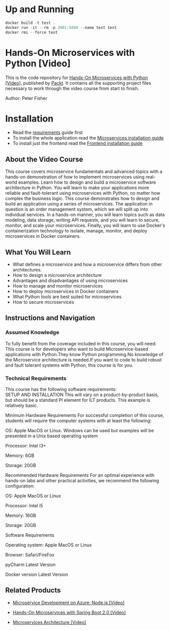 # Up and Running

```ps1
docker build -t test .
docker run -it --rm -p 3001:5000 --name test test
docker rmi --force test
```

# Hands-On Microservices with Python [Video]
This is the code repository for [Hands-On Microservices with Python [Video]](https://www.packtpub.com/application-development/hands-microservices-python-video?utm_source=github&utm_medium=repository&utm_campaign=9781789132045), published by [Packt](https://www.packtpub.com/?utm_source=github). It contains all the supporting project files necessary to work through the video course from start to finish.

Author: Peter Fisher

# Installation
- Read the [requirements](docs/install/requirements.md) guide first
- To install the whole application read the [Microservices installation guide](docs/install/microservices.md)
- To install just the frontend read the [Frontend installation guide](docs/install/frontend.md)


## About the Video Course
This course covers microservice fundamentals and advanced topics with a hands-on demonstration of how to implement microservices using real-world examples. Learn how to design and build a microservice software architecture in Python. 
You will learn to make your applications more reliable and fault-tolerant using microservices with Python, no matter how complex the business logic. This course demonstrates how to design and build an application using a series of microservices. The application in question is an order management system, which we will split up into individual services. In a hands-on manner, you will learn topics such as data modeling, data storage, writing API requests, and you will learn to secure, monitor, and scale your microservices.
Finally, you will learn to use Docker's containerization technology to isolate, manage, monitor, and deploy microservices in Docker containers. 

<H2>What You Will Learn</H2>
<DIV class=book-info-will-learn-text>
<UL>
<LI>What defines a microservice and how a microservice differs from other architectures. 
<LI>How to design a microservice architecture 
<LI>Advantages and disadvantages of using microservices 
<LI>How to manage and monitor microservices 
<LI>How to deploy microservices in Docker containers 
<LI>What Python tools are best suited for microservices&nbsp; 
<LI>How to secure microservices </LI></UL></DIV>

## Instructions and Navigation
### Assumed Knowledge
To fully benefit from the coverage included in this course, you will need:<br/>
This course is for developers who want to build Microservice-based applications with Python.They know Python programming.No knowledge of the Microservice architecture is needed.If you want to code to build robust and fault tolerant systems with Python, this course is for you.
### Technical Requirements
This course has the following software requirements:<br/>
SETUP AND INSTALLATION
This will vary on a product-by-product basis, but should be a standard PI element for ILT products. This example is relatively basic.

Minimum Hardware Requirements
For successful completion of this course, students will require the computer systems with at least the following:


OS: Apple MacOS  or Linux. Windows can be used but examples will be presented in a Unix based operating system



Processor: Intel I3+



Memory: 6GB



Storage: 20GB


Recommended Hardware Requirements
For an optimal experience with hands-on labs and other practical activities, we recommend the following configuration:


OS: Apple MacOS  or Linux



Processor: Intel i5



Memory: 16GB



Storage: 20GB


Software Requirements

Operating system: Apple MacOS or Linux



Browser: Safari/FireFox



pyCharm Latest Version



Docker version Latest Version

## Related Products
* [Microservice Development on Azure: Node.js [Video]](https://www.packtpub.com/application-development/microservice-development-azure-nodejs-video?utm_source=github&utm_medium=repository&utm_campaign=9781789802467)

* [Hands-On Microservices with Spring Boot 2.0 [Video]](https://www.packtpub.com/application-development/hands-microservices-spring-boot-20-video?utm_source=github&utm_medium=repository&utm_campaign=9781788991551)

* [Microservices Architecture [Video]](https://www.packtpub.com/application-development/microservices-architecture-video?utm_source=github&utm_medium=repository&utm_campaign=9781788628310)

